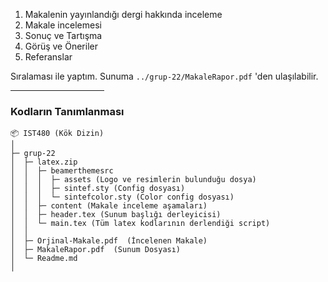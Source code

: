 
 1. Makalenin yayınlandığı dergi hakkında inceleme
 2. Makale incelemesi  
 3. Sonuç ve Tartışma
 4. Görüş ve Öneriler
 5. Referanslar

 Sıralaması ile yaptım. Sunuma `../grup-22/MakaleRapor.pdf` 'den ulaşılabilir.


 <hr width=150 align="right">
 <h3 align="left"> Kodların Tanımlanması </h3>

 ```
 📦 IST480 (Kök Dizin)  
 │  
 ├─ grup-22  
 │  ├─ latex.zip  
 │  │  ├─ beamerthemesrc  
 │  │  │  ├─ assets (Logo ve resimlerin bulunduğu dosya)  
 │  │  │  ├─ sintef.sty (Config dosyası)  
 │  │  │  └─ sintefcolor.sty (Color config dosyası)  
 │  │  ├─ content (Makale inceleme aşamaları)
 │  │  ├─ header.tex (Sunum başlığı derleyicisi)
 │  │  └─ main.tex (Tüm latex kodlarının derlendiği script)  
 │  │
 │  ├─ Orjinal-Makale.pdf  (İncelenen Makale)
 │  ├─ MakaleRapor.pdf  (Sunum Dosyası)
 │  └─ Readme.md  
 │
 ```
